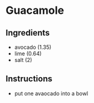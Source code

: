 # Guacamole
## Ingredients
* avocado (1.35)
* lime (0.64)
* salt (2)
## Instructions
* put one avaocado into a bowl
